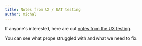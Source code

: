 ```yaml
---
title: Notes from UX / UAT testing
author: michal
---
```


If anyone's interested, here are out [notes from the UX testing](https://docs.google.com/a/hotelquickly.com/document/d/1c-blT_bBrOg071kdCv96sZUjPTVY2YiUcydZjfdeaAY/edit).

You can see what peope struggled with and what we need to fix.
